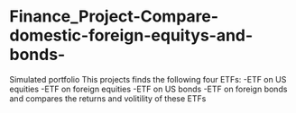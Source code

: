 # Finance_Project-Compare-domestic-foreign-equitys-and-bonds-
Simulated portfolio
This projects finds the following four ETFs:
  -ETF on US equities
  -ETF on foreign equities
  -ETF on US bonds
  -ETF on foreign bonds
and compares the returns and volitility of these ETFs
